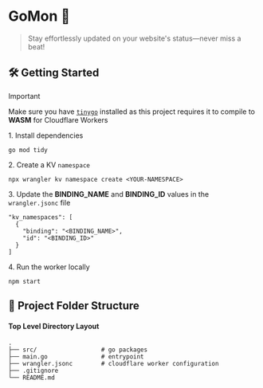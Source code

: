 # GoMon 🔭

> Stay effortlessly updated on your website's status—never miss a beat!

## 🛠 Getting Started
> [!IMPORTANT] 
> Make sure you have [`tinygo`](https://tinygo.org/getting-started/install/) installed as this project requires it to compile to **WASM** for Cloudflare Workers

1\. Install dependencies

```terminal
go mod tidy
```

2\. Create a KV `namespace`

```terminal
npx wrangler kv namespace create <YOUR-NAMESPACE> 
```

3\. Update the **BINDING_NAME** and **BINDING_ID** values in the `wrangler.jsonc` file

```
"kv_namespaces": [
  {
    "binding": "<BINDING_NAME>",
    "id": "<BINDING_ID>"
  }
]
```

4\. Run the worker locally 

```terminal
npm start
```

## 📂 Project Folder Structure

#### Top Level Directory Layout

```terminal
.
├── src/                  # go packages
├── main.go               # entrypoint
├── wrangler.jsonc        # cloudflare worker configuration
├── .gitignore
└── README.md
```

